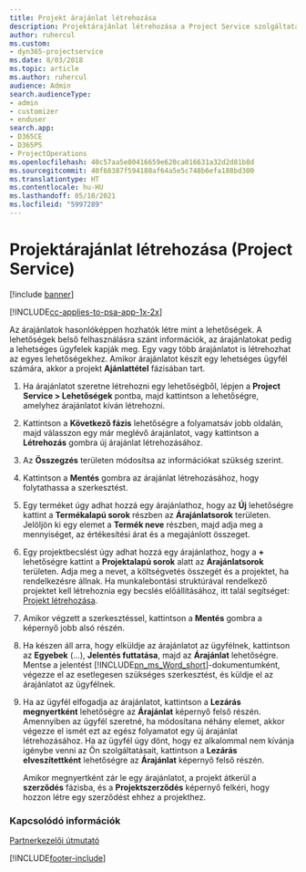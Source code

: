 ```yaml
---
title: Projekt árajánlat létrehozása
description: Projektárajánlat létrehozása a Project Service szolgáltatásban
author: ruhercul
ms.custom:
- dyn365-projectservice
ms.date: 8/03/2018
ms.topic: article
ms.author: ruhercul
audience: Admin
search.audienceType:
- admin
- customizer
- enduser
search.app:
- D365CE
- D365PS
- ProjectOperations
ms.openlocfilehash: 40c57aa5e80416659e620ca016631a32d2d81b8d
ms.sourcegitcommit: 40f68387f594180af64a5e5c748b6efa188bd300
ms.translationtype: HT
ms.contentlocale: hu-HU
ms.lasthandoff: 05/10/2021
ms.locfileid: "5997289"
---
```

# <a name="create-a-project-quote-project-service"></a>Projektárajánlat létrehozása (Project Service)

[!include [banner](../includes/psa-now-project-operations.md)]

[!INCLUDE[cc-applies-to-psa-app-1x-2x](../includes/cc-applies-to-psa-app-1x-2x.md)]

Az árajánlatok hasonlóképpen hozhatók létre mint a lehetőségek. A lehetőségek belső felhasználásra szánt információk, az árajánlatokat pedig a lehetséges ügyfelek kapják meg. Egy vagy több árajánlatot is létrehozhat az egyes lehetőségekhez. Amikor árajánlatot készít egy lehetséges ügyfél számára, akkor a projekt **Ajánlattétel** fázisában tart.  
  
1. Ha árajánlatot szeretne létrehozni egy lehetőségből, lépjen a **Project Service > Lehetőségek** pontba, majd kattintson a lehetőségre, amelyhez árajánlatot kíván létrehozni.  
  
2. Kattintson a **Következő fázis** lehetőségre a folyamatsáv jobb oldalán, majd válasszon egy már meglévő árajánlatot, vagy kattintson a **Létrehozás** gombra új árajánlat létrehozásához.  
  
3. Az **Összegzés** területen módosítsa az információkat szükség szerint.  
  
4. Kattintson a **Mentés** gombra az árajánlat létrehozásához, hogy folytathassa a szerkesztést.  
  
5. Egy terméket úgy adhat hozzá egy árajánlathoz, hogy az **Új** lehetőségre kattint a **Termékalapú sorok** részben az **Árajánlatsorok** területen. Jelöljön ki egy elemet a **Termék neve** részben, majd adja meg a mennyiséget, az értékesítési árat és a megajánlott összeget.  
  
6. Egy projektbecslést úgy adhat hozzá egy árajánlathoz, hogy a **+** lehetőségre kattint a **Projektalapú sorok** alatt az **Árajánlatsorok** területen. Adja meg a nevet, a költségvetés összegét és a projektet, ha rendelkezésre állnak. Ha munkalebontási struktúrával rendelkező projektet kell létrehoznia egy becslés előállításához, itt talál segítséget: [Projekt létrehozása](../psa/create-project.md).  
  
7. Amikor végzett a szerkesztéssel, kattintson a **Mentés** gombra a képernyő jobb alsó részén.  
  
8. Ha készen áll arra, hogy elküldje az árajánlatot az ügyfélnek, kattintson az **Egyebek** (...), **Jelentés futtatása**, majd az **Árajánlat** lehetőségre. Mentse a jelentést [!INCLUDE[pn_ms_Word_short](../includes/pn-ms-word-short.md)]-dokumentumként, végezze el az esetlegesen szükséges szerkesztést, és küldje el az árajánlatot az ügyfélnek.  
  
9. Ha az ügyfél elfogadja az árajánlatot, kattintson a **Lezárás megnyertként** lehetőségre az **Árajánlat** képernyő felső részén. Amennyiben az ügyfél szeretné, ha módosítana néhány elemet, akkor végezze el ismét ezt az egész folyamatot egy új árajánlat létrehozásához. Ha az ügyfél úgy dönt, hogy ez alkalommal nem kívánja igénybe venni az Ön szolgáltatásait, kattintson a **Lezárás elveszítettként** lehetőségre az **Árajánlat** képernyő felső részén.  
  
   Amikor megnyertként zár le egy árajánlatot, a projekt átkerül a **szerződés** fázisba, és a **Projektszerződés** képernyő felkéri, hogy hozzon létre egy szerződést ehhez a projekthez.  
  
### <a name="see-also"></a>Kapcsolódó információk  
 [Partnerkezelői útmutató](../psa/account-manager-guide.md)


[!INCLUDE[footer-include](../includes/footer-banner.md)]